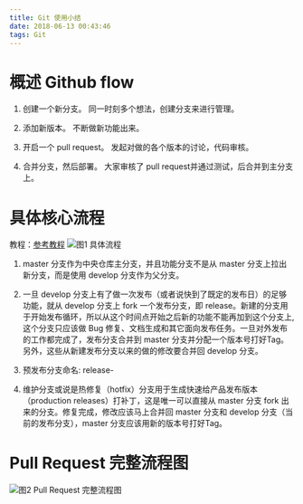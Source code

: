 ```yaml
---
title: Git 使用小结
date: 2018-06-13 00:43:46
tags: Git
---
```

# 概述 Github flow
1. 创建一个新分支。
同一时刻多个想法，创建分支来进行管理。

2. 添加新版本。
不断做新功能出来。

3. 开启一个 pull request。
发起对做的各个版本的讨论，代码审核。

4. 合并分支，然后部署。
大家审核了 pull request并通过测试，后合并到主分支上。

# 具体核心流程
教程：[参考教程](http://blog.jobbole.com/76867/)
![图1 具体流程](图1.png)
1. master 分支作为中央仓库主分支，并且功能分支不是从 master 分支上拉出新分支，而是使用 develop 分支作为父分支。

2. 一旦 develop 分支上有了做一次发布（或者说快到了既定的发布日）的足够功能，就从 develop 分支上 fork 一个发布分支，即 release。新建的分支用于开始发布循环，所以从这个时间点开始之后新的功能不能再加到这个分支上,这个分支只应该做 Bug 修复、文档生成和其它面向发布任务。一旦对外发布的工作都完成了，发布分支合并到 master 分支并分配一个版本号打好Tag。另外，这些从新建发布分支以来的做的修改要合并回 develop 分支。

3. 预发布分支命名: release-

4. 维护分支或说是热修复（hotfix）分支用于生成快速给产品发布版本（production releases）打补丁，这是唯一可以直接从 master 分支 fork 出来的分支。修复完成，修改应该马上合并回 master 分支和 develop 分支（当前的发布分支），master 分支应该用新的版本号打好Tag。

# Pull Request 完整流程图
![图2 Pull Request 完整流程图](图2.PNG)